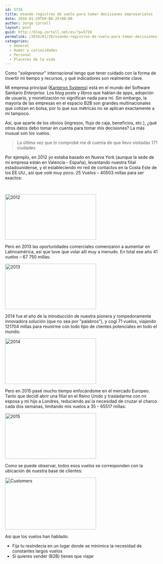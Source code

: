 ```yaml
---
id: 5716
title: Usando registros de vuelo para tomar decisiones empresariales
date: 2016-01-29T09:00:25+00:00
author: Jorge Cortell
layout: post
guid: http://blog.cortell.net/es/?p=5716
permalink: /2016/01/29/usando-registros-de-vuelo-para-tomar-decisiones-empresariales/
categories:
  - General
  - Humor y curiosidades
  - Personal
  - Placeres de la vida
---
```

Como "_solopreneur_" internacional tengo que tener cuidado con la forma de invertir mi tiempo y recursos, y qué indicadores son realmente clave.

Mi empresa principal (<a href="http://blog.kanteron.com/es" target="_blank">Kanteron Systems</a>) está en el mundo del Software Sanitario _Enterprise_. Los blog posts y libros que hablan de apps, adopción de usuario, y monetización no significan nada para mí. Sin embargo, la mayoría de las empresas en el espacio B2B son grandes multinacionales que cotizan en bolsa, por lo que sus métricas no se aplican exactamente a mí tampoco.

Así, que aparte de los obvios (ingresos, flujo de caja, beneficios, etc.), ¿qué otros datos debo tomar en cuenta para tomar mis decisiones? La más inusual son los vuelos.

> La última vez que lo comprobé me di cuenta de que llevo visitadas 171 ciudades

Por ejemplo, en 2012 yo estaba basado en Nueva York (aunque la sede de mi empresa están en Valencia – España), levantando nuestra filial estadounidense, y el estableciendo mi red de contactos en la Costa Este de los EE.UU., así que volé muy poco. 25 Vuelos – 40503 millas para ser exactos:

&nbsp;

<img class="size-medium wp-image-7793 aligncenter" src="http://blog.cortell.net/wp-content/uploads/2016/01/2012-300x150.gif" alt="2012" width="300" height="150" />

Pero en 2013 las oportunidades comerciales comenzaron a aumentar en Latinoamérica, así que tuve que volar allí muy a menudo. En total ese año 41 vuelos – 67 750 millas:

<img class="size-medium wp-image-7792 aligncenter" src="http://blog.cortell.net/wp-content/uploads/2016/01/2013-300x150.gif" alt="2013" width="300" height="150" />

2014 fue el año de la introducción de nuestra pionera y rompedoramente innovadora solución (que no sea por "palabros"), y cogí 71 vuelos, viajando 121704 millas para reunirme con todo tipo de clientes potenciales en todo el mundo:

<img class="size-medium wp-image-7791 aligncenter" src="http://blog.cortell.net/wp-content/uploads/2016/01/2014-300x150.gif" alt="2014" width="300" height="150" />

Pero en 2015 pasé mucho tiempo enfocándome en el mercado Europeo. Tanto que decidí abrir una filial en el Reino Unido y trasladarme con mi esposa y mi hijo a Londres, reduciendo así la necesidad de cruzar el charco cada dos semanas, limitando mis vuelos a 35 – 65517 millas:

<img class="size-medium wp-image-7790 aligncenter" src="http://blog.cortell.net/wp-content/uploads/2016/01/2015-300x150.gif" alt="2015" width="300" height="150" />

Como se puede observar, todos esos vuelos se corresponden con la ubicación de nuestra base de clientes:

<img class="size-medium wp-image-7794 aligncenter" src="http://blog.cortell.net/wp-content/uploads/2016/01/Customers-300x171.jpg" alt="Customers" width="300" height="171" />

Así que los vuelos han hablado:

  * Fija tu resindecia en un lugar donde se minimice la necesidad de constantes largos vuelos
  * Si quieres vender (B2B) tienes que viajar